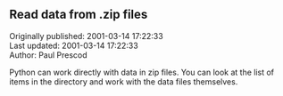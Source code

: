 ## Read data from .zip files  
Originally published: 2001-03-14 17:22:33  
Last updated: 2001-03-14 17:22:33  
Author: Paul Prescod  
  
Python can work directly with data in zip files. You can look at the
list of items in the directory and work with the data files themselves.
